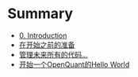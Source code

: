 # Summary

* [0. Introduction](README.md)
* [在开始之前的准备](before-your-start.md)
* [管理未来所有的代码...](manage-your-coding-by-svn.md)
* [开始一个OpenQuant的Hello World](hello-openquant-world.md)

